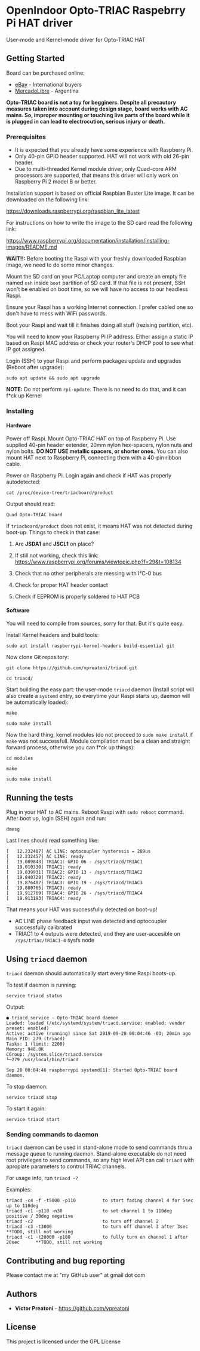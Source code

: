 # OpenIndoor Opto-TRIAC Raspebrry Pi HAT driver

User-mode and Kernel-mode driver for Opto-TRIAC HAT



## Getting Started

Board can be purchased online:

* [eBay](https://www.ebay.com/itm/113873656775) - International buyers
* [MercadoLibre](https://articulo.mercadolibre.com.ar/MLA-812350924-hat-shield-raspberry-pi-quad-opto-triac-220v-_JM) - Argentina


**Opto-TRIAC board is not a toy for begginers. Despite all precautory measures taken into account during design stage, board works with AC mains. So, improper mounting or touching live parts of the board while it is plugged in can lead to electrocution, serious injury or death.**




### Prerequisites

* It is expected that you already have some experience with Raspberry Pi.
* Only 40-pin GPIO header supported. HAT will not work with old 26-pin header.
* Due to multi-threaded Kernel module driver, only Quad-core ARM processors are supported, that means this driver will only work on Raspberry Pi 2 model B or better.


Installation support is based on official Raspbian Buster Lite image. It can be downloaded on the following link:

https://downloads.raspberrypi.org/raspbian_lite_latest


For instructions on how to write the image to the SD card read the following link:

https://www.raspberrypi.org/documentation/installation/installing-images/README.md


**WAIT!!:** Before booting the Raspi with your freshly downloaded Raspbian image, we need to do some minor changes.

Mount the SD card on your PC/Laptop computer and create an empty file named `ssh` inside `boot` partition of SD card. If that file is not present, SSH won't be enabled on boot time, so we will have no access to our headless Raspi.



Ensure your Raspi has a working Internet connection. I prefer cabled one so don't have to mess with WiFi passwords.

Boot your Raspi and wait till it finishes doing all stuff (rezising partition, etc).

You will need to know your Raspberry Pi IP address. Either assign a static IP based on Raspi MAC address or check your router's DHCP pool to see what IP got assigned.

Login (SSH) to your Raspi and perform packages update and upgrades (Reboot after upgrade):

```
sudo apt update && sudo apt upgrade
```


**NOTE:** Do not perform `rpi-update`. There is no need to do that, and it can f*ck up Kernel


### Installing

#### Hardware
Power off Raspi.
Mount Opto-TRIAC HAT on top of Raspberry Pi. Use supplied 40-pin header extender, 20mm nylon hex-spacers, nylon nuts and nylon bolts. **DO NOT USE metallic spacers, or shorter ones.**
You can also mount HAT next to Raspberry Pi, connecting them with a 40-pin ribbon cable.

Power on Raspberry Pi. Login again and check if HAT was properly autodetected:

```
cat /proc/device-tree/triacboard/product
```
Output should read:

```
Quad Opto-TRIAC board
```

If `triacboard/product` does not exist, it means HAT was not detected during boot-up.
Things to check in that case:

1) Are **JSDA1** and **JSCL1** on place?

2) If still not working, check this link: https://www.raspberrypi.org/forums/viewtopic.php?f=29&t=108134

3) Check that no other peripherals are messing with I²C-0 bus

4) Check for proper HAT header contact

5) Check if EEPROM is properly soldered to HAT PCB


#### Software
You will need to compile from sources, sorry for that. But it's quite easy.


Install Kernel headers and build tools:

```
sudo apt install raspberrypi-kernel-headers build-essential git
```

Now clone Git repository:

```
git clone https://github.com/vpreatoni/triacd.git

cd triacd/
```

Start building the easy part: the user-mode `triacd` daemon (Install script will also create a `systemd` entry, so everytime your Raspi starts up, daemon will be automatically loaded):

```
make

sudo make install
```



Now the hard thing, kernel modules (do not proceed to `sudo make install` if `make` was not successfull. Module compilation must be a clean and straight forward process, otherwise you can f*ck up things):

```
cd modules

make

sudo make install

```


## Running the tests

Plug in your HAT to AC mains.
Reboot Raspi with `sudo reboot` command. After boot up, login (SSH) again and run:

```
dmesg
```

Last lines should read something like:

```
[   12.232407] AC LINE: optocoupler hysteresis = 289us
[   12.232457] AC LINE: ready
[   19.009843] TRIAC1: GPIO 06 - /sys/triacd/TRIAC1
[   19.010330] TRIAC1: ready
[   19.839931] TRIAC2: GPIO 13 - /sys/triacd/TRIAC2
[   19.840728] TRIAC2: ready
[   19.876487] TRIAC3: GPIO 19 - /sys/triacd/TRIAC3
[   19.880765] TRIAC3: ready
[   19.912769] TRIAC4: GPIO 26 - /sys/triacd/TRIAC4
[   19.913193] TRIAC4: ready
```
That means your HAT was successfully detected on boot-up! 

- AC LINE phase feedback input was detected and optocoupler successfully calibrated
- TRIAC1 to 4 outputs were detected, and they are user-accesible on `/sys/triac/TRIAC1-4` sysfs node


## Using `triacd` daemon

`triacd` daemon should automatically start every time Raspi boots-up.

To test if daemon is running:

```
service triacd status
```

Output:

```
● triacd.service - Opto-TRIAC board daemon
Loaded: loaded (/etc/systemd/system/triacd.service; enabled; vendor preset: enabled)
Active: active (running) since Sat 2019-09-28 00:04:46 -03; 20min ago
Main PID: 279 (triacd)
Tasks: 1 (limit: 2200)
Memory: 948.0K
CGroup: /system.slice/triacd.service
└─279 /usr/local/bin/triacd

Sep 28 00:04:46 raspberrypi systemd[1]: Started Opto-TRIAC board daemon.
```

To stop daemon:

```
service triacd stop
```

To start it again:

```
service triacd start
```

### Sending commands to daemon
`triacd` daemon can be used in stand-alone mode to send commands thru a message queue to running daemon.
Stand-alone executable do not need root privileges to send commands, so any high level API can call `triacd` with apropiate parameters to control TRIAC channels.

For usage info, run `triacd -?`

Examples:

```
triacd -c4 -f -t5000 -p110			to start fading channel 4 for 5sec up to 110deg
triacd -c1 -p110 -n30				to set channel 1 to 110deg positive / 30deg negative
triacd -c2							to turn off channel 2
triacd -c3 -t3000					to turn off channel 3 after 3sec			**TODO, still not working
triacd -c1 -t20000 -p180			to fully turn on channel 1 after 20sec		**TODO, still not working
```

## Contributing and bug reporting

Please contact me at "my GitHub user" at gmail dot com


## Authors

* **Victor Preatoni** - https://github.com/vpreatoni


## License

This project is licensed under the GPL License

